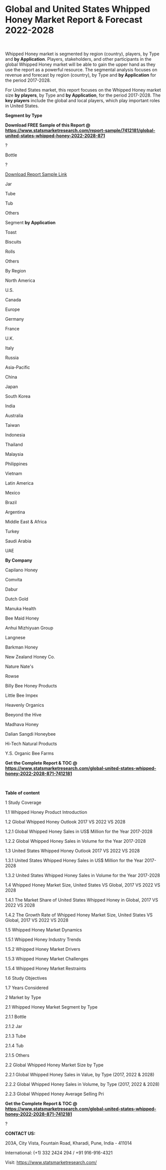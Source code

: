 <h1>Global and United States Whipped Honey Market Report & Forecast 2022-2028</h1><br/><p>Whipped Honey market is segmented by region (country), players, by Type and <strong>by Application</strong>. Players, stakeholders, and other participants in the global Whipped Honey market will be able to gain the upper hand as they use the report as a powerful resource. The segmental analysis focuses on revenue and forecast by region (country), by Type and <strong>by Application</strong> for the period 2017-2028.</p>
 
 
 
 <p>For United States market, this report focuses on the Whipped Honey market size <strong>by players</strong>, by Type and <strong>by Application</strong>, for the period 2017-2028. The <strong>key players</strong> include the global and local players, which play important roles in United States.</p>
 
 
 
 <p><strong>Segment by Type</strong></p>
 
 
 
 <div><b>Download FREE Sample of this Report @ <a href="https://www.statsmarketresearch.com/download-free-sample/7412181/global-united-states-whipped-honey-2022-2028-871">https://www.statsmarketresearch.com/report-sample/7412181/global-united-states-whipped-honey-2022-2028-871</a></b></div>
 
 
 
 <p>? </p>
 
 
 
 <p>Bottle</p>
 
 
 
 <p>? </p>
 
 
 
 <p><a href="https://www.statsmarketresearch.com/download-free-sample/7412181/global-united-states-whipped-honey-2022-2028-871">Download Report Sample Link</a></p>
 
 
 
 <p>Jar</p>
 
 
 
 <p>Tube</p>
 
 
 
 <p>Tub</p>
 
 
 
 <p>Others</p>
 
 
 
 <p>Segment <strong>by Application</strong></p>
 
 
 
 <p>Toast</p>
 
 
 
 <p>Biscuits</p>
 
 
 
 <p>Rolls</p>
 
 
 
 <p>Others</p>
 
 
 
 <p>By Region</p>
 
 
 
 <p>North America</p>
 
 
 
 <p>U.S.</p>
 
 
 
 <p>Canada</p>
 
 
 
 <p>Europe</p>
 
 
 
 <p>Germany</p>
 
 
 
 <p>France</p>
 
 
 
 <p>U.K.</p>
 
 
 
 <p>Italy</p>
 
 
 
 <p>Russia</p>
 
 
 
 <p>Asia-Pacific</p>
 
 
 
 <p>China</p>
 
 
 
 <p>Japan</p>
 
 
 
 <p>South Korea</p>
 
 
 
 <p>India</p>
 
 
 
 <p>Australia</p>
 
 
 
 <p>Taiwan</p>
 
 
 
 <p>Indonesia</p>
 
 
 
 <p>Thailand</p>
 
 
 
 <p>Malaysia</p>
 
 
 
 <p>Philippines</p>
 
 
 
 <p>Vietnam</p>
 
 
 
 <p>Latin America</p>
 
 
 
 <p>Mexico</p>
 
 
 
 <p>Brazil</p>
 
 
 
 <p>Argentina</p>
 
 
 
 <p>Middle East & Africa</p>
 
 
 
 <p>Turkey</p>
 
 
 
 <p>Saudi Arabia</p>
 
 
 
 <p>UAE</p>
 
 
 
 <p><strong>By Company</strong></p>
 
 
 
 <p>Capilano Honey</p>
 
 
 
 <p>Comvita</p>
 
 
 
 <p>Dabur</p>
 
 
 
 <p>Dutch Gold</p>
 
 
 
 <p>Manuka Health</p>
 
 
 
 <p>Bee Maid Honey</p>
 
 
 
 <p>Anhui Mizhiyuan Group</p>
 
 
 
 <p>Langnese</p>
 
 
 
 <p>Barkman Honey</p>
 
 
 
 <p>New Zealand Honey Co.</p>
 
 
 
 <p>Nature Nate&#39;s</p>
 
 
 
 <p>Rowse</p>
 
 
 
 <p>Billy Bee Honey Products</p>
 
 
 
 <p>Little Bee Impex</p>
 
 
 
 <p>Heavenly Organics</p>
 
 
 
 <p>Beeyond the Hive</p>
 
 
 
 <p>Madhava Honey</p>
 
 
 
 <p>Dalian Sangdi Honeybee</p>
 
 
 
 <p>Hi-Tech Natural Products</p>
 
 
 
 <p>Y.S. Organic Bee Farms</p>
 
 
 
 <div><b>Get the Complete Report & TOC @ <a href="https://www.statsmarketresearch.com/global-united-states-whipped-honey-2022-2028-871-7412181">https://www.statsmarketresearch.com/global-united-states-whipped-honey-2022-2028-871-7412181</a></b></div>
 
 
 
 <p><br />
 
 <b>Table of content</b></p>
 
 
 
 <p>1 Study Coverage<br />
 
 1.1 Whipped Honey Product Introduction<br />
 
 1.2 Global Whipped Honey Outlook 2017 VS 2022 VS 2028<br />
 
 1.2.1 Global Whipped Honey Sales in US$ Million for the Year 2017-2028<br />
 
 1.2.2 Global Whipped Honey Sales in Volume for the Year 2017-2028<br />
 
 1.3 United States Whipped Honey Outlook 2017 VS 2022 VS 2028<br />
 
 1.3.1 United States Whipped Honey Sales in US$ Million for the Year 2017-2028<br />
 
 1.3.2 United States Whipped Honey Sales in Volume for the Year 2017-2028<br />
 
 1.4 Whipped Honey Market Size, United States VS Global, 2017 VS 2022 VS 2028<br />
 
 1.4.1 The Market Share of United States Whipped Honey in Global, 2017 VS 2022 VS 2028<br />
 
 1.4.2 The Growth Rate of Whipped Honey Market Size, United States VS Global, 2017 VS 2022 VS 2028<br />
 
 1.5 Whipped Honey Market Dynamics<br />
 
 1.5.1 Whipped Honey Industry Trends<br />
 
 1.5.2 Whipped Honey Market Drivers<br />
 
 1.5.3 Whipped Honey Market Challenges<br />
 
 1.5.4 Whipped Honey Market Restraints<br />
 
 1.6 Study Objectives<br />
 
 1.7 Years Considered<br />
 
 2 Market by Type<br />
 
 2.1 Whipped Honey Market Segment by Type<br />
 
 2.1.1 Bottle<br />
 
 2.1.2 Jar<br />
 
 2.1.3 Tube<br />
 
 2.1.4 Tub<br />
 
 2.1.5 Others<br />
 
 2.2 Global Whipped Honey Market Size by Type<br />
 
 2.2.1 Global Whipped Honey Sales in Value, by Type (2017, 2022 & 2028)<br />
 
 2.2.2 Global Whipped Honey Sales in Volume, by Type (2017, 2022 & 2028)<br />
 
 2.2.3 Global Whipped Honey Average Selling Pri</p>
 
 
 
 <div><b>Get the Complete Report & TOC @ <a href="https://www.statsmarketresearch.com/global-united-states-whipped-honey-2022-2028-871-7412181">https://www.statsmarketresearch.com/global-united-states-whipped-honey-2022-2028-871-7412181</a></b></div>
 
 
 
 <p>? </p>
 
 
 
 <p><b>CONTACT US:</b><br />
 
 203A, City Vista, Fountain Road, Kharadi, Pune, India - 411014<br />
 
 International: (+1) 332 2424 294 / +91 916-916-4321<br />
 
 Visit: <a href="https://www.statsmarketresearch.com/">https://www.statsmarketresearch.com/</a></p>